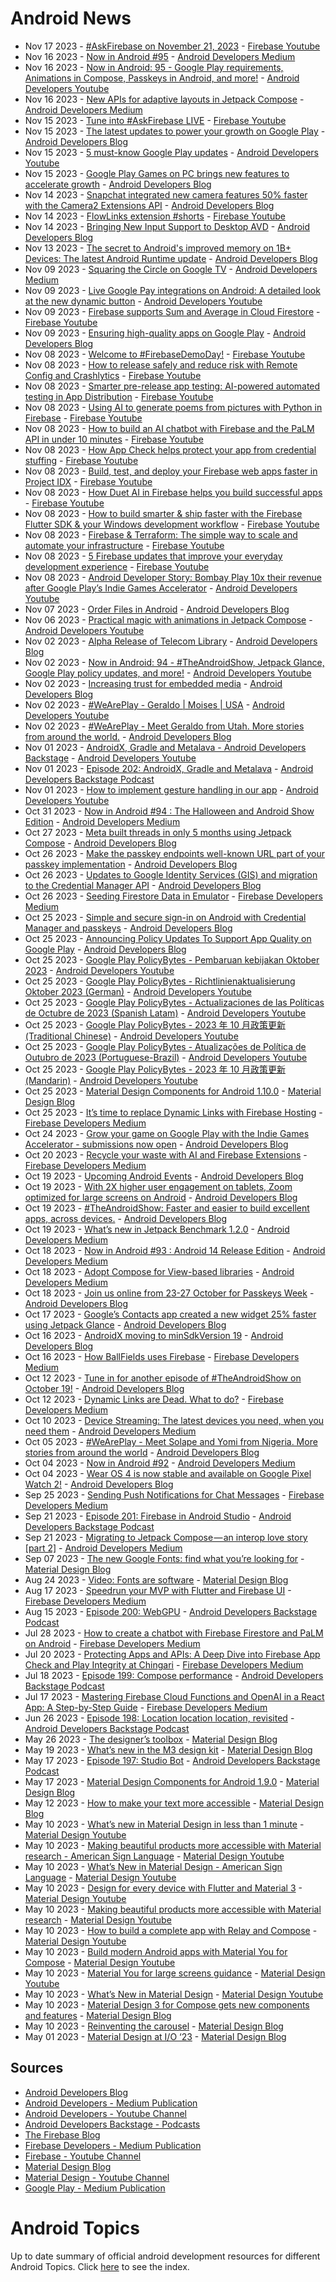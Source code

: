 # Android News

<!-- NEWS:START -->
- Nov 17 2023 - [#AskFirebase on November 21, 2023](https://www.youtube.com/watch?v=n6-eep3Q_SA) - [Firebase Youtube](https://www.youtube.com/user/Firebase)
- Nov 16 2023 - [Now in Android #95](https://medium.com/androiddevelopers/now-in-android-95-18456a4ada03?source=rss----95b274b437c2---4) - [Android Developers Medium](https://medium.com/androiddevelopers)
- Nov 16 2023 - [Now in Android: 95 - Google Play requirements, Animations in Compose, Passkeys in Android, and more!](https://www.youtube.com/watch?v=QqSOAfNSt10) - [Android Developers Youtube](https://www.youtube.com/c/AndroidDevelopers)
- Nov 16 2023 - [New APIs for adaptive layouts in Jetpack Compose](https://medium.com/androiddevelopers/new-apis-for-adaptive-layouts-in-jetpack-compose-f27cace48bcd?source=rss----95b274b437c2---4) - [Android Developers Medium](https://medium.com/androiddevelopers)
- Nov 15 2023 - [Tune into #AskFirebase LIVE](https://www.youtube.com/watch?v=Mz38KBbveK8) - [Firebase Youtube](https://www.youtube.com/user/Firebase)
- Nov 15 2023 - [The latest updates to power your growth on Google Play](http://android-developers.googleblog.com/2023/11/power-your-growth-on-google-play.html) - [Android Developers Blog](https://android-developers.googleblog.com/)
- Nov 15 2023 - [5 must-know Google Play updates](https://www.youtube.com/watch?v=rIFShToilkQ) - [Android Developers Youtube](https://www.youtube.com/c/AndroidDevelopers)
- Nov 15 2023 - [Google Play Games on PC brings new features to accelerate growth](http://android-developers.googleblog.com/2023/11/google-play-games-on-pc-brings-new-features-accelerate-growth.html) - [Android Developers Blog](https://android-developers.googleblog.com/)
- Nov 14 2023 - [Snapchat integrated new camera features 50% faster with the Camera2 Extensions API](http://android-developers.googleblog.com/2023/11/snapchat-integrated-new-camera-features-faster-with-camera2-extensions-api.html) - [Android Developers Blog](https://android-developers.googleblog.com/)
- Nov 14 2023 - [FlowLinks extension #shorts](https://www.youtube.com/watch?v=NisWEs5UFIc) - [Firebase Youtube](https://www.youtube.com/user/Firebase)
- Nov 14 2023 - [Bringing New Input Support to Desktop AVD](http://android-developers.googleblog.com/2023/11/bringing-new-input-support-to-desktop-avd.html) - [Android Developers Blog](https://android-developers.googleblog.com/)
- Nov 13 2023 - [The secret to Android's improved memory on 1B+ Devices: The latest Android Runtime update](http://android-developers.googleblog.com/2023/11/the-secret-to-androids-improved-memory-latest-android-runtime-update.html) - [Android Developers Blog](https://android-developers.googleblog.com/)
- Nov 09 2023 - [Squaring the Circle on Google TV](https://medium.com/androiddevelopers/squaring-the-circle-on-google-tv-e1ee37fe247e?source=rss----95b274b437c2---4) - [Android Developers Medium](https://medium.com/androiddevelopers)
- Nov 09 2023 - [Live Google Pay integrations on Android: A detailed look at the new dynamic button](https://www.youtube.com/watch?v=ekDlFqR84WQ) - [Android Developers Youtube](https://www.youtube.com/c/AndroidDevelopers)
- Nov 09 2023 - [Firebase supports Sum and Average in Cloud Firestore](https://www.youtube.com/watch?v=91LWShFZn40) - [Firebase Youtube](https://www.youtube.com/user/Firebase)
- Nov 09 2023 - [Ensuring high-quality apps on Google Play](http://android-developers.googleblog.com/2023/11/ensuring-high-quality-apps-on-google-play.html) - [Android Developers Blog](https://android-developers.googleblog.com/)
- Nov 08 2023 - [Welcome to #FirebaseDemoDay!](https://www.youtube.com/watch?v=JIGwupAyhSA) - [Firebase Youtube](https://www.youtube.com/user/Firebase)
- Nov 08 2023 - [How to release safely and reduce risk with Remote Config and Crashlytics](https://www.youtube.com/watch?v=qkbKJyfORHw) - [Firebase Youtube](https://www.youtube.com/user/Firebase)
- Nov 08 2023 - [Smarter pre-release app testing: AI-powered automated testing in App Distribution](https://www.youtube.com/watch?v=a-FLP4GFXvQ) - [Firebase Youtube](https://www.youtube.com/user/Firebase)
- Nov 08 2023 - [Using AI to generate poems from pictures with Python in Firebase](https://www.youtube.com/watch?v=mvEHYMsk_AE) - [Firebase Youtube](https://www.youtube.com/user/Firebase)
- Nov 08 2023 - [How to build an AI chatbot with Firebase and the PaLM API in under 10 minutes](https://www.youtube.com/watch?v=_9rCf353j3U) - [Firebase Youtube](https://www.youtube.com/user/Firebase)
- Nov 08 2023 - [How App Check helps protect your app from credential stuffing](https://www.youtube.com/watch?v=89l3DnhqySM) - [Firebase Youtube](https://www.youtube.com/user/Firebase)
- Nov 08 2023 - [Build, test, and deploy your Firebase web apps faster in Project IDX](https://www.youtube.com/watch?v=oyL-V94SZiM) - [Firebase Youtube](https://www.youtube.com/user/Firebase)
- Nov 08 2023 - [How Duet AI in Firebase helps you build successful apps](https://www.youtube.com/watch?v=IUaUxXLACkg) - [Firebase Youtube](https://www.youtube.com/user/Firebase)
- Nov 08 2023 - [How to build smarter & ship faster with the Firebase Flutter SDK & your Windows development workflow](https://www.youtube.com/watch?v=ba1IvQU1kgo) - [Firebase Youtube](https://www.youtube.com/user/Firebase)
- Nov 08 2023 - [Firebase & Terraform: The simple way to scale and automate your infrastructure](https://www.youtube.com/watch?v=1KFzlz4ibAA) - [Firebase Youtube](https://www.youtube.com/user/Firebase)
- Nov 08 2023 - [5 Firebase updates that improve your everyday development experience](https://www.youtube.com/watch?v=nQYA1HzBzPk) - [Firebase Youtube](https://www.youtube.com/user/Firebase)
- Nov 08 2023 - [Android Developer Story: Bombay Play 10x their revenue after Google Play’s Indie Games Accelerator](https://www.youtube.com/watch?v=onFl_2COT04) - [Android Developers Youtube](https://www.youtube.com/c/AndroidDevelopers)
- Nov 07 2023 - [Order Files in Android](http://android-developers.googleblog.com/2023/11/orderfiles-in-android.html) - [Android Developers Blog](https://android-developers.googleblog.com/)
- Nov 06 2023 - [Practical magic with animations in Jetpack Compose](https://www.youtube.com/watch?v=HNSKJIQtb4c) - [Android Developers Youtube](https://www.youtube.com/c/AndroidDevelopers)
- Nov 02 2023 - [Alpha Release of Telecom Library](http://android-developers.googleblog.com/2023/11/alpha-release-of-telecom-library.html) - [Android Developers Blog](https://android-developers.googleblog.com/)
- Nov 02 2023 - [Now in Android: 94 - #TheAndroidShow, Jetpack Glance, Google Play policy updates, and more!](https://www.youtube.com/watch?v=8rsIxtKiClk) - [Android Developers Youtube](https://www.youtube.com/c/AndroidDevelopers)
- Nov 02 2023 - [Increasing trust for embedded media](http://android-developers.googleblog.com/2023/11/increasing-trust-for-embedded-media.html) - [Android Developers Blog](https://android-developers.googleblog.com/)
- Nov 02 2023 - [#WeArePlay - Geraldo | Moises | USA](https://www.youtube.com/watch?v=ONyj5VkfNws) - [Android Developers Youtube](https://www.youtube.com/c/AndroidDevelopers)
- Nov 02 2023 - [#WeArePlay - Meet Geraldo from Utah. More stories from around the world.](http://android-developers.googleblog.com/2023/11/weareplay-meet-geraldo-from-utah-more.html) - [Android Developers Blog](https://android-developers.googleblog.com/)
- Nov 01 2023 - [AndroidX, Gradle and Metalava - Android Developers Backstage](https://www.youtube.com/watch?v=Lh-6etOdLdI) - [Android Developers Youtube](https://www.youtube.com/c/AndroidDevelopers)
- Nov 01 2023 - [Episode 202: AndroidX, Gradle and Metalava](http://adbackstage.libsyn.com/episode-202-androidx-gradle-and-metalava) - [Android Developers Backstage Podcast](https://adbackstage.libsyn.com/)
- Nov 01 2023 - [How to implement gesture handling in our app](https://www.youtube.com/watch?v=uRsoD91_Xyg) - [Android Developers Youtube](https://www.youtube.com/c/AndroidDevelopers)
- Oct 31 2023 - [Now in Android #94 : The Halloween and Android Show Edition](https://medium.com/androiddevelopers/now-in-android-94-the-halloween-and-android-show-edition-a199674e6daf?source=rss----95b274b437c2---4) - [Android Developers Medium](https://medium.com/androiddevelopers)
- Oct 27 2023 - [Meta built threads in only 5 months using Jetpack Compose](http://android-developers.googleblog.com/2023/10/meta-built-threads-in-only-5-months-using-jetpack-compose.html) - [Android Developers Blog](https://android-developers.googleblog.com/)
- Oct 26 2023 - [Make the passkey endpoints well-known URL part of your passkey implementation](http://android-developers.googleblog.com/2023/10/make-passkey-endpoints-well-known-url-part-of-your-passkey-implementation.html) - [Android Developers Blog](https://android-developers.googleblog.com/)
- Oct 26 2023 - [Updates to Google Identity Services (GIS) and migration to the Credential Manager API](http://android-developers.googleblog.com/2023/10/pdates-to-google-identity-services-gis-credential-manager-api.html) - [Android Developers Blog](https://android-developers.googleblog.com/)
- Oct 26 2023 - [Seeding Firestore Data in Emulator](https://medium.com/firebase-developers/seeding-firestore-data-in-emulator-c8485e797135?source=rss----8e8b7dc6774d---4) - [Firebase Developers Medium](https://medium.com/firebase-developers)
- Oct 25 2023 - [Simple and secure sign-in on Android with Credential Manager and passkeys](http://android-developers.googleblog.com/2023/10/simple-and-secure-sign-in-on-android-with-credential-manager-passkeys.html) - [Android Developers Blog](https://android-developers.googleblog.com/)
- Oct 25 2023 - [Announcing Policy Updates To Support App Quality on Google Play](http://android-developers.googleblog.com/2023/10/announcing-policy-updates-to-support-app-quality-on-google-play.html) - [Android Developers Blog](https://android-developers.googleblog.com/)
- Oct 25 2023 - [Google Play PolicyBytes - Pembaruan kebijakan Oktober 2023](https://www.youtube.com/watch?v=sZEb3Br7sDM) - [Android Developers Youtube](https://www.youtube.com/c/AndroidDevelopers)
- Oct 25 2023 - [Google Play PolicyBytes - Richtlinienaktualisierung Oktober 2023 (German)](https://www.youtube.com/watch?v=H4ZqVnp0kCc) - [Android Developers Youtube](https://www.youtube.com/c/AndroidDevelopers)
- Oct 25 2023 - [Google Play PolicyBytes - Actualizaciones de las Políticas de Octubre de 2023 (Spanish Latam)](https://www.youtube.com/watch?v=0SbPpuHxG6c) - [Android Developers Youtube](https://www.youtube.com/c/AndroidDevelopers)
- Oct 25 2023 - [Google Play PolicyBytes - 2023 年 10 月政策更新 (Traditional Chinese)](https://www.youtube.com/watch?v=xfMdQf8--fQ) - [Android Developers Youtube](https://www.youtube.com/c/AndroidDevelopers)
- Oct 25 2023 - [Google Play PolicyBytes - Atualizações de Política de Outubro de 2023 (Portuguese-Brazil)](https://www.youtube.com/watch?v=OMtmn3ZAuic) - [Android Developers Youtube](https://www.youtube.com/c/AndroidDevelopers)
- Oct 25 2023 - [Google Play PolicyBytes - 2023 年 10 月政策更新 (Mandarin)](https://www.youtube.com/watch?v=fchB0PWBhuE) - [Android Developers Youtube](https://www.youtube.com/c/AndroidDevelopers)
- Oct 25 2023 - [Material Design Components for Android 1.10.0](https://material.io/blog/android-stable-release-1-10-0) - [Material Design Blog](https://material.io/blog)
- Oct 25 2023 - [It’s time to replace Dynamic Links with Firebase Hosting](https://medium.com/firebase-developers/its-time-to-replace-dynamic-links-with-firebase-hosting-647296b082fe?source=rss----8e8b7dc6774d---4) - [Firebase Developers Medium](https://medium.com/firebase-developers)
- Oct 24 2023 - [Grow your game on Google Play with the Indie Games Accelerator - submissions now open](http://android-developers.googleblog.com/2023/10/grow-your-game-on-google-play-indie-games-accelerator-submissions-now-open.html) - [Android Developers Blog](https://android-developers.googleblog.com/)
- Oct 20 2023 - [Recycle your waste with AI and Firebase Extensions](https://medium.com/firebase-developers/recycle-your-waste-with-ai-and-firebase-extensions-b806e36814c5?source=rss----8e8b7dc6774d---4) - [Firebase Developers Medium](https://medium.com/firebase-developers)
- Oct 19 2023 - [Upcoming Android Events](http://android-developers.googleblog.com/2023/10/events-tas.html) - [Android Developers Blog](https://android-developers.googleblog.com/)
- Oct 19 2023 - [With 2X higher user engagement on tablets, Zoom optimized for large screens on Android](http://android-developers.googleblog.com/2023/10/zoom-optimized-for-large-screens-on-android.html) - [Android Developers Blog](https://android-developers.googleblog.com/)
- Oct 19 2023 - [#TheAndroidShow: Faster and easier to build excellent apps, across devices.](http://android-developers.googleblog.com/2023/10/show-tas23.html) - [Android Developers Blog](https://android-developers.googleblog.com/)
- Oct 19 2023 - [What’s new in Jetpack Benchmark 1.2.0](https://medium.com/androiddevelopers/whats-new-in-jetpack-benchmark-1-2-0-82da5092fc43?source=rss----95b274b437c2---4) - [Android Developers Medium](https://medium.com/androiddevelopers)
- Oct 18 2023 - [Now in Android #93 : Android 14 Release Edition](https://medium.com/androiddevelopers/now-in-android-93-android-14-release-edition-2cb821aebdc9?source=rss----95b274b437c2---4) - [Android Developers Medium](https://medium.com/androiddevelopers)
- Oct 18 2023 - [Adopt Compose for View-based libraries](https://medium.com/androiddevelopers/adopt-compose-for-view-based-libraries-8db5badf1afc?source=rss----95b274b437c2---4) - [Android Developers Medium](https://medium.com/androiddevelopers)
- Oct 18 2023 - [Join us online from 23-27 October for Passkeys Week](http://android-developers.googleblog.com/2023/10/join-us-for-passkeys-week.html) - [Android Developers Blog](https://android-developers.googleblog.com/)
- Oct 17 2023 - [Google’s Contacts app created a new widget 25% faster using Jetpack Glance](http://android-developers.googleblog.com/2023/10/googles-contacts-app-created-new-widget-faster-using-jetpack-glance.html) - [Android Developers Blog](https://android-developers.googleblog.com/)
- Oct 16 2023 - [AndroidX moving to minSdkVersion 19](http://android-developers.googleblog.com/2023/10/androidx-minsdkversion-19.html) - [Android Developers Blog](https://android-developers.googleblog.com/)
- Oct 16 2023 - [How BallFields uses Firebase](https://medium.com/firebase-developers/how-ballfields-uses-firebase-ddd7faa374ad?source=rss----8e8b7dc6774d---4) - [Firebase Developers Medium](https://medium.com/firebase-developers)
- Oct 12 2023 - [Tune in for another episode of #TheAndroidShow on October 19!](http://android-developers.googleblog.com/2023/10/watch-tas23.html) - [Android Developers Blog](https://android-developers.googleblog.com/)
- Oct 12 2023 - [Dynamic Links are Dead. What to do?](https://medium.com/firebase-developers/dynamic-links-are-dead-what-to-do-c73ad0669540?source=rss----8e8b7dc6774d---4) - [Firebase Developers Medium](https://medium.com/firebase-developers)
- Oct 10 2023 - [Device Streaming: The latest devices you need, when you need them](https://medium.com/androiddevelopers/device-streaming-the-latest-devices-you-need-when-you-need-them-4472d28d0c57?source=rss----95b274b437c2---4) - [Android Developers Medium](https://medium.com/androiddevelopers)
- Oct 05 2023 - [#WeArePlay - Meet Solape and Yomi from Nigeria. More stories from around the world](http://android-developers.googleblog.com/2023/10/weareplay-meet-solape-and-yomi-from-nigeria-more-stories-from-around-the-world.html) - [Android Developers Blog](https://android-developers.googleblog.com/)
- Oct 04 2023 - [Now in Android #92](https://medium.com/androiddevelopers/now-in-android-92-51866ffd0bd8?source=rss----95b274b437c2---4) - [Android Developers Medium](https://medium.com/androiddevelopers)
- Oct 04 2023 - [Wear OS 4 is now stable and available on Google Pixel Watch 2!](http://android-developers.googleblog.com/2023/10/wear-os-4-is-now-stable-and-available-on-google-pixel-watch-2.html) - [Android Developers Blog](https://android-developers.googleblog.com/)
- Sep 25 2023 - [Sending Push Notifications for Chat Messages](https://medium.com/firebase-developers/ios-swift-send-a-push-notification-when-firebase-chat-message-is-sent-2ec0e6e412ac?source=rss----8e8b7dc6774d---4) - [Firebase Developers Medium](https://medium.com/firebase-developers)
- Sep 21 2023 - [Episode 201: Firebase in Android Studio](http://adbackstage.libsyn.com/episode-201-firebase-in-android-studio) - [Android Developers Backstage Podcast](https://adbackstage.libsyn.com/)
- Sep 21 2023 - [Migrating to Jetpack Compose — an interop love story [part 2]](https://medium.com/androiddevelopers/migrating-to-jetpack-compose-an-interop-love-story-part-2-370fdd978c33?source=rss----95b274b437c2---4) - [Android Developers Medium](https://medium.com/androiddevelopers)
- Sep 07 2023 - [The new Google Fonts: find what you’re looking for](https://material.io/blog/2023-google-fonts-redesign) - [Material Design Blog](https://material.io/blog)
- Aug 24 2023 - [Video: Fonts are software](https://material.io/blog/fonts-are-software-video) - [Material Design Blog](https://material.io/blog)
- Aug 17 2023 - [Speedrun your MVP with Flutter and Firebase UI](https://medium.com/firebase-developers/speedrun-your-flutter-mvp-with-firebase-ui-f4927e1ab502?source=rss----8e8b7dc6774d---4) - [Firebase Developers Medium](https://medium.com/firebase-developers)
- Aug 15 2023 - [Episode 200: WebGPU](http://adbackstage.libsyn.com/episode-200-webgpu) - [Android Developers Backstage Podcast](https://adbackstage.libsyn.com/)
- Jul 28 2023 - [How to create a chatbot with Firebase Firestore and PaLM on Android](https://medium.com/firebase-developers/how-to-create-a-chatbot-with-firebase-firestore-and-palm-on-android-e78549814aa?source=rss----8e8b7dc6774d---4) - [Firebase Developers Medium](https://medium.com/firebase-developers)
- Jul 20 2023 - [Protecting Apps and APIs: A Deep Dive into Firebase App Check and Play Integrity at Chingari](https://medium.com/firebase-developers/protecting-apps-and-apis-a-deep-dive-into-firebase-app-check-and-play-integrity-7364f96aa96d?source=rss----8e8b7dc6774d---4) - [Firebase Developers Medium](https://medium.com/firebase-developers)
- Jul 18 2023 - [Episode 199: Compose performance](http://adbackstage.libsyn.com/episode-199-compose-performance) - [Android Developers Backstage Podcast](https://adbackstage.libsyn.com/)
- Jul 17 2023 - [Mastering Firebase Cloud Functions and OpenAI in a React App: A Step-by-Step Guide](https://medium.com/firebase-developers/mastering-firebase-cloud-functions-and-openai-in-a-react-app-a-step-by-step-guide-1dfa58176009?source=rss----8e8b7dc6774d---4) - [Firebase Developers Medium](https://medium.com/firebase-developers)
- Jun 26 2023 - [Episode 198: Location location location, revisited](http://adbackstage.libsyn.com/episode-198-location-location-location-revisited) - [Android Developers Backstage Podcast](https://adbackstage.libsyn.com/)
- May 26 2023 - [The designer’s toolbox](https://material.io/blog/designer-toolbox-figma-android-studio-relay) - [Material Design Blog](https://material.io/blog)
- May 19 2023 - [What’s new in the M3 design kit](https://material.io/blog/whats-new-design-kit) - [Material Design Blog](https://material.io/blog)
- May 17 2023 - [Episode 197: Studio Bot](http://adbackstage.libsyn.com/episode-197-studio-bot) - [Android Developers Backstage Podcast](https://adbackstage.libsyn.com/)
- May 17 2023 - [Material Design Components for Android 1.9.0](https://material.io/blog/android-stable-release-1-9-0) - [Material Design Blog](https://material.io/blog)
- May 12 2023 - [How to make your text more accessible](https://material.io/blog/how-to-make-text-more-accessible) - [Material Design Blog](https://material.io/blog)
- May 10 2023 - [What’s new in Material Design in less than 1 minute](https://www.youtube.com/watch?v=CTR2O3n7x-c) - [Material Design Youtube](https://www.youtube.com/c/MaterialDesign)
- May 10 2023 - [Making beautiful products more accessible with Material research - American Sign Language](https://www.youtube.com/watch?v=vysRyD7_jMk) - [Material Design Youtube](https://www.youtube.com/c/MaterialDesign)
- May 10 2023 - [What’s New in Material Design - American Sign Language](https://www.youtube.com/watch?v=iwJaQCsX63s) - [Material Design Youtube](https://www.youtube.com/c/MaterialDesign)
- May 10 2023 - [Design for every device with Flutter and Material 3](https://www.youtube.com/watch?v=CfOlY36GWYU) - [Material Design Youtube](https://www.youtube.com/c/MaterialDesign)
- May 10 2023 - [Making beautiful products more accessible with Material research](https://www.youtube.com/watch?v=k-nG86tp8oQ) - [Material Design Youtube](https://www.youtube.com/c/MaterialDesign)
- May 10 2023 - [How to build a complete app with Relay and Compose](https://www.youtube.com/watch?v=vBNmeiHlDHE) - [Material Design Youtube](https://www.youtube.com/c/MaterialDesign)
- May 10 2023 - [Build modern Android apps with Material You for Compose](https://www.youtube.com/watch?v=tu0UtDGC31A) - [Material Design Youtube](https://www.youtube.com/c/MaterialDesign)
- May 10 2023 - [Material You for large screens guidance](https://www.youtube.com/watch?v=wP-xAPIyqLY) - [Material Design Youtube](https://www.youtube.com/c/MaterialDesign)
- May 10 2023 - [What’s New in Material Design](https://www.youtube.com/watch?v=vnDhq8W98O4) - [Material Design Youtube](https://www.youtube.com/c/MaterialDesign)
- May 10 2023 - [Material Design 3 for Compose gets new components and features](https://material.io/blog/material-3-compose-1-1) - [Material Design Blog](https://material.io/blog)
- May 10 2023 - [Reinventing the carousel](https://material.io/blog/material-3-carousel-research-design) - [Material Design Blog](https://material.io/blog)
- May 01 2023 - [Material Design at I/O ‘23](https://material.io/blog/material-google-io23) - [Material Design Blog](https://material.io/blog)<!-- NEWS:END -->

## Sources

* [Android Developers Blog](https://android-developers.googleblog.com/)
* [Android Developers - Medium Publication](https://medium.com/androiddevelopers)
* [Android Developers - Youtube Channel](https://www.youtube.com/c/AndroidDevelopers)
* [Android Developers Backstage - Podcasts](https://adbackstage.libsyn.com/)
* [The Firebase Blog](https://firebase.googleblog.com/)
* [Firebase Developers - Medium Publication](https://medium.com/firebase-developers)
* [Firebase - Youtube Channel](https://www.youtube.com/user/Firebase)
* [Material Design Blog](https://material.io/blog)
* [Material Design - Youtube Channel](https://www.youtube.com/c/MaterialDesign)
* [Google Play - Medium Publication](https://medium.com/googleplaydev)

# Android Topics
Up to date summary of official android development resources for different Android Topics. Click [here](https://androidtopicsindex.dipien.com/) to see the index.

